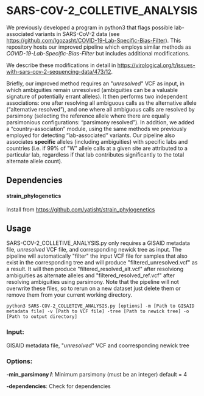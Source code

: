 # SARS-COV-2_COLLETIVE_ANALYSIS

We previously developed a program in python3 that flags possible lab-associated variants in SARS-CoV-2 data (see https://github.com/lgozasht/COVID-19-Lab-Specific-Bias-Filter). This repository hosts our improved pipeline which employs similar methods as *COVID-19-Lab-Specific-Bias-Filter* but includes additional modifications. 

We describe these modifications in detail in https://virological.org/t/issues-with-sars-cov-2-sequencing-data/473/12.

Briefly, our improved method requires an "*unresolved*" VCF as input, in which ambiguities remain unresolved (ambiguities can be a valuable signature of potentially errant alleles). It then performs two independent associations: one after resolving all ambiguous calls as the alternative allele (“alternative resolved”), and one where all ambiguous calls are resolved by parsimony (selecting the reference allele where there are equally parsimonious configurations: “parsimony resolved”). In addition, we added a “country-association” module, using the same methods we previously employed for detecting “lab-associated” variants. Our pipeline also associates **specific** alleles (including ambiguities) with specific labs and countries (i.e. if 99% of "W" allele calls at a given site are attributed to a particular lab, regardless if that lab contributes significantly to the total alternate allele count).

## Dependencies

#### strain_phylogenetics 

Install from https://github.com/yatisht/strain_phylogenetics

## Usage

SARS-COV-2_COLLETIVE_ANALYSIS.py only requires a GISAID metadata file, *unresolved* VCF file, and corresponding newick tree as input. The pipeline will automatically "filter" the input VCF file for samples that also exist in the corresponding tree and will produce "filtered_unresolved.vcf" as a result. It will then produce "filtered_resolved_alt.vcf" after resolviong ambiguities as alternate alleles and "filtered_resolved_ref.vcf" after resolving ambiguities using parsimony. Note that the pipeline will not overwrite these files, so to rerun on a new dataset just delete them or remove them from your current working directory.

```
python3 SARS-COV-2_COLLETIVE_ANALYSIS.py [options] -m [Path to GISAID metadata file] -v [Path to VCF file] -tree [Path to newick tree] -o [Path to output directory]
```

### Input:

GISAID metadata file, "*unresolved*" VCF and coorresponding newick tree

### Options:

**-min_parsimony *I***: Minimum parsimony (must be an integer) default = 4

**-dependencies**: Check for dependencies



